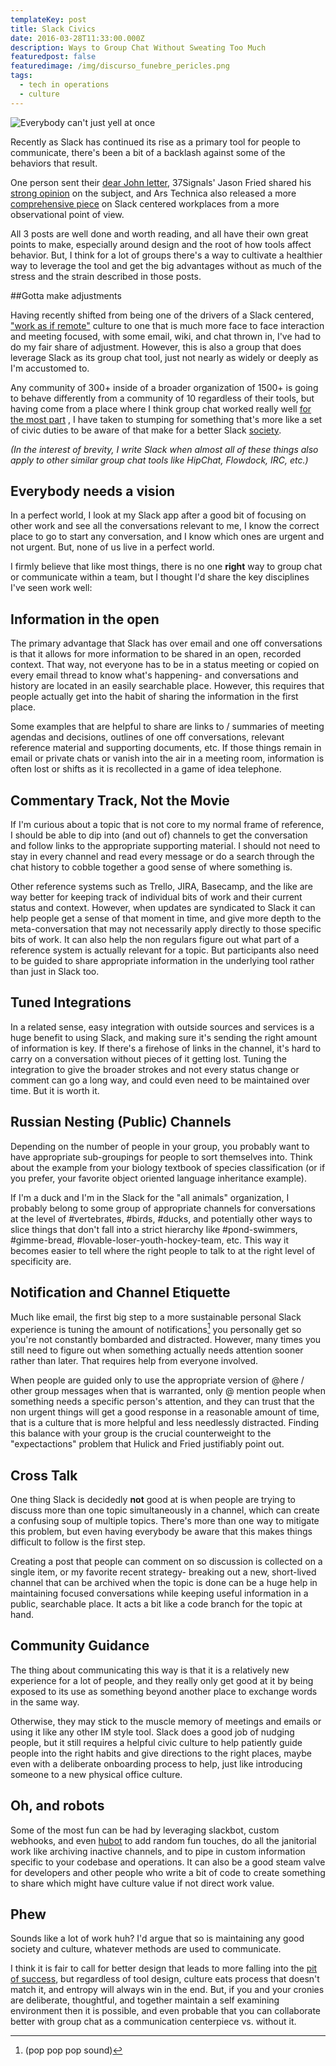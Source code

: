 ```yaml
---
templateKey: post
title: Slack Civics
date: 2016-03-28T11:33:00.000Z
description: Ways to Group Chat Without Sweating Too Much
featuredpost: false
featuredimage: /img/discurso_funebre_pericles.png
tags:
  - tech in operations
  - culture
---
```

![Everybody can't just yell at once](/img/discurso_funebre_pericles.png)

Recently as Slack has continued its rise as a primary tool for people to communicate, there's been a bit of a backlash against some of the behaviors that result.

One person sent their [dear John letter][1], 37Signals' Jason Fried shared his [strong opinion][2] on the subject, and Ars Technica also released a more [comprehensive piece][3] on Slack centered workplaces from a more observational point of view.

All 3 posts are well done and worth reading, and all have their own great points to make, especially around design and the root of how tools affect behavior. But, I think for a lot of groups there's a way to cultivate a healthier way to leverage the tool and get the big advantages without as much of the stress and the strain described in those posts.

[1]: https://medium.com/better-people/slack-i-m-breaking-up-with-you-54600ace03ea#.5hwhugk6d
[2]: https://m.signalvnoise.com/is-group-chat-making-you-sweat-744659addf7d#.j18h4uytr
[3]: http://arstechnica.com/information-technology/2016/03/what-slack-is-doing-to-our-offices-and-our-minds/

##Gotta make adjustments

Having recently shifted from being one of the drivers of a Slack centered, ["work as if remote"][4] culture to one that is much more face to face interaction and meeting focused, with some email, wiki, and chat thrown in, I've had to do my fair share of adjustment. However, this is also a group that does leverage Slack as its group chat tool, just not nearly as widely or deeply as I'm accustomed to.

[4]: http://www.panozzaj.com/blog/2015/10/25/work-as-if-remote/

Any community of 300+ inside of a broader organization of 1500+ is going to behave differently from a community of 10 regardless of their tools, but having come from a place where I think group chat worked really well [for the most part][5] , I have taken to stumping for something that's more like a set of civic duties to be aware of that make for a better Slack [society][6]. 

_(In the interest of brevity, I write Slack when almost all of these things also apply to other similar group chat tools like HipChat, Flowdock, IRC, etc.)_

[5]: http://craigsturgis.com/2015/08/17/slack-is-the-future-of-team-communication/
[6]: https://www.youtube.com/watch?v=xhe3RlzgTiQ

## Everybody needs a vision

In a perfect world, I look at my Slack app after a good bit of focusing on other work and see all the conversations relevant to me, I know the correct place to go to start any conversation, and I know which ones are urgent and not urgent. But, none of us live in a perfect world.

I firmly believe that like most things, there is no one **right** way to group chat or communicate within a team, but I thought I'd share the key disciplines I've seen work well:

## Information in the open

The primary advantage that Slack has over email and one off conversations is that it allows for more information to be shared in an open, recorded context. That way, not everyone has to be in a status meeting or copied on every email thread to know what's happening- and conversations and history are located in an easily searchable place. However, this requires that people actually get into the habit of sharing the information in the first place.

Some examples that are helpful to share are links to / summaries of meeting agendas and decisions, outlines of one off conversations, relevant reference material and supporting documents, etc. If those things remain in email or private chats or vanish into the air in a meeting room, information is often lost or shifts as it is recollected in a game of idea telephone.

## Commentary Track, Not the Movie

If I'm curious about a topic that is not core to my normal frame of reference, I should be able to dip into (and out of) channels to get the conversation and follow links to the appropriate supporting material. I should not need to stay in every channel and read every message or do a search through the chat history to cobble together a good sense of where something is.

Other reference systems such as Trello, JIRA, Basecamp, and the like are way better for keeping track of individual bits of work and their current status and context. However, when updates are syndicated to Slack it can help people get a sense of that moment in time, and give more depth to the meta-conversation that may not necessarily apply directly to those specific bits of work. It can also help the non regulars figure out what part of a reference system is actually relevant for a topic. But participants also need to be guided to share appropriate information in the underlying tool rather than just in Slack too.

## Tuned Integrations

In a related sense, easy integration with outside sources and services is a huge benefit to using Slack, and making sure it's sending the right amount of information is key. If there's a firehose of links in the channel, it's hard to carry on a conversation without pieces of it getting lost. Tuning the integration to give the broader strokes and not every status change or comment can go a long way, and could even need to be maintained over time. But it is worth it.

## Russian Nesting (Public) Channels

Depending on the number of people in your group, you probably want to have appropriate sub-groupings for people to sort themselves into. Think about the example from your biology textbook of species classification (or if you prefer, your favorite object oriented language inheritance example).

If I'm a duck and I'm in the Slack for the "all animals" organization, I probably belong to some group of appropriate channels for conversations at the level of #vertebrates, #birds, #ducks, and potentially other ways to slice things that don't fall into a strict hierarchy like #pond-swimmers, #gimme-bread, #lovable-loser-youth-hockey-team, etc. This way it becomes easier to tell where the right people to talk to at the right level of specificity are.

## Notification and Channel Etiquette

Much like email, the first big step to a more sustainable personal Slack experience is tuning the amount of notifications[^1] you personally get so you're not constantly bombarded and distracted. However, many times you still need to figure out when something actually needs attention sooner rather than later. That requires help from everyone involved.

[^1]: (pop pop pop sound)

When people are guided only to use the appropriate version of @here / other group messages when that is warranted, only @ mention people when something needs a specific person's attention, and they can trust that the non urgent things will get a good response in a reasonable amount of time, that is a culture that is more helpful and less needlessly distracted. Finding this balance with your group is the crucial counterweight to the "expectactions" problem that Hulick and Fried justifiably point out.

## Cross Talk

One thing Slack is decidedly **not** good at is when people are trying to discuss more than one topic simultaneously in a channel, which can create a confusing soup of multiple topics. There's more than one way to mitigate this problem, but even having everybody be aware that this makes things difficult to follow is the first step.

Creating a post that people can comment on so discussion is collected on a single item, or my favorite recent strategy- breaking out a new, short-lived channel that can be archived when the topic is done can be a huge help in maintaining focused conversations while keeping useful information in a public, searchable place. It acts a bit like a code branch for the topic at hand.

## Community Guidance

The thing about communicating this way is that it is a relatively new experience for a lot of people, and they really only get good at it by being exposed to its use as something beyond another place to exchange words in the same way.

Otherwise, they may stick to the muscle memory of meetings and emails or using it like any other IM style tool. Slack does a good job of nudging people, but it still requires a helpful civic culture to help patiently guide people into the right habits and give directions to the right places, maybe even with a deliberate onboarding process to help, just like introducing someone to a new physical office culture.

## Oh, and robots
Some of the most fun can be had by leveraging slackbot, custom webhooks, and even [hubot][7] to add random fun touches, do all the janitorial work like archiving inactive channels, and to pipe in custom information specific to your codebase and operations. It can also be a good steam valve for developers and other people who write a bit of code to create something to share which might have culture value if not direct work value.

[7]: https://hubot.github.com/

## Phew

Sounds like a lot of work huh? I'd argue that so is maintaining any good society and culture, whatever methods are used to communicate.

I think it is fair to call for better design that leads to more falling into the [pit of success][8], but regardless of tool design, culture eats process that doesn't match it, and entropy will always win in the end. But, if you and your cronies are deliberate, thoughtful, and together maintain a self examining environment then it is possible, and even probable that you can collaborate better with group chat as a communication centerpiece vs. without it.

[8]: http://blog.codinghorror.com/falling-into-the-pit-of-success/
